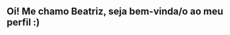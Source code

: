 ## Oi! Me chamo Beatriz, seja bem-vinda/o ao meu perfil :) 

<!--
Atualmente sou estudante de Engenharia de Controle e Automação na UFMG, com grande interesse na área de Engenharia Biomédica. Tenho formação técnica em Equipamentos Biomédicos pelo CEFET-MG, o que despertou meu interesse em atuar na interface entre tecnologia e saúde. 

Busco desenvolver projetos que unam inovação, acessibilidade e impacto social, especialmente voltados para soluções tecnológicas em saúde. No GitHub, compartilho experiências, estudos e projetos que venho desenvolvendo ao longo da minha trajetória acadêmica e técnica. Vamos transformar ideias em soluções reais? ⚡

<div>
<a href="https://github.com/seu-usuário-aqui">
<img loading="lazy" height="180em" src="https://github-readme-stats.vercel.app/api/top-langs/?username=becardo&layout=compact&langs_count=7&theme=dracula"/>
<img loading="lazy" height="180em" src="https://github-readme-stats.vercel.app/api?username=becardo&show_icons=true&theme=dracula&include_all_commits=true&count_private=true"/>
</div>

## Contatos:
<div>
<a href = "mailto:ana.beatrizsc.0702@gmail.com"><img loading="lazy" src="https://img.shields.io/badge/Gmail-D14836?style=for-the-badge&logo=gmail&logoColor=white" target="_blank"></a>
<a href = "https://www.linkedin.com/in/ana-beatriz-s-75b391207" target="_blank"><img loading="lazy" src="https://img.shields.io/badge/-LinkedIn-%230077B5?style=for-the-badge&logo=linkedin&logoColor=white" target="_blank"></a>   
</div>

-->
